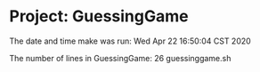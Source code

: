 # Project: GuessingGame
The date and time make was run: 
Wed Apr 22 16:50:04 CST 2020
 
The number of lines in GuessingGame: 
26 guessinggame.sh
